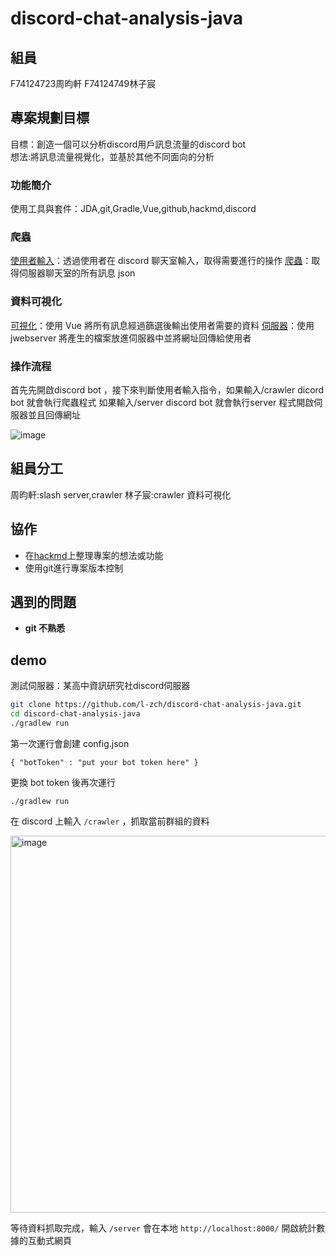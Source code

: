 # discord-chat-analysis-java

## 組員
F74124723周昀軒 F74124749林子宸

## 專案規劃目標
目標：創造一個可以分析discord用戶訊息流量的discord bot<br/>
想法:將訊息流量視覺化，並基於其他不同面向的分析

### 功能簡介
使用工具與套件：JDA,git,Gradle,Vue,github,hackmd,discord

### 爬蟲
[使用者輸入](https://github.com/l-zch/discord-chat-analysis-java/blob/main/app/src/main/java/app/SlashBot.java)：透過使用者在 discord 聊天室輸入，取得需要進行的操作
[爬蟲](https://github.com/l-zch/discord-chat-analysis-java/blob/main/app/src/main/java/crawler/Crawler.java)：取得伺服器聊天室的所有訊息 json
### 資料可視化
[可視化](https://github.com/l-zch/discord-stat-frontend)：使用 Vue 將所有訊息經過篩選後輸出使用者需要的資料
[伺服器](https://github.com/l-zch/discord-chat-analysis-java/blob/main/app/src/main/java/app/CustomHttpServer.java)：使用 jwebserver 將產生的檔案放進伺服器中並將網址回傳給使用者


### 操作流程

首先先開啟discord bot ，接下來判斷使用者輸入指令，如果輸入/crawler  dicord bot 就會執行爬蟲程式
如果輸入/server discord bot 就會執行server 程式開啟伺服器並且回傳網址

![image](https://hackmd.io/_uploads/rJ10MBarC.png)




## 組員分工
周昀軒:slash server,crawler 
林子宸:crawler 資料可視化

## 協作
* 在[hackmd](https://hackmd.io/@yunshiuan/ByNZ37dSC)上整理專案的想法或功能
* 使用git進行專案版本控制

## 遇到的問題
* **git 不熟悉** 


## demo
測試伺服器：某高中資訊研究社discord伺服器

```sh
git clone https://github.com/l-zch/discord-chat-analysis-java.git
cd discord-chat-analysis-java
./gradlew run
```
第一次運行會創建 config.json
```
{ "botToken" : "put your bot token here" }
```
更換 bot token 後再次運行
```
./gradlew run
```

在 discord 上輸入 `/crawler` ，抓取當前群組的資料

<img width="603" alt="image" src="https://github.com/l-zch/discord-chat-analysis-java/assets/89698082/901e25ad-b978-45c3-93f7-4ff04a3e24d0">

等待資料抓取完成，輸入 `/server` 會在本地 `http://localhost:8000/` 開啟統計數據的互動式網頁
